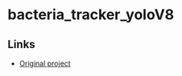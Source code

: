 # bacteria_tracker_yoloV8

## Links

- [Original project](https://github.com/Valentin-42/bacteria_tracker)
